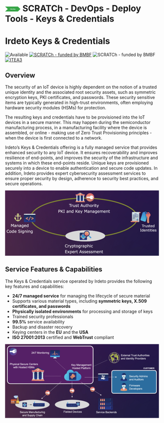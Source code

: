 # <img src="../../../images/deploy.png" alt ='deploy'  width="10%" > SCRATCh - DevOps - Deploy Tools - Keys & Credentials

# Irdeto Keys & Credentials

![Available](https://img.shields.io/badge/status-Available-green)
[![SCRATCh - funded by BMBF](https://img.shields.io/badge/part%20of-SCRATCh-yellow)](https://scratch-itea3.eu/)
![SCRATCh - funded by BMBF](https://img.shields.io/badge/funded%20by-BMBF-blue)
[![ITEA3](https://img.shields.io/badge/supported%20by-ITEA3-orange)](https://www.itea3.org)

## Overview
The security of an IoT device is highly dependent on the notion of a trusted unique identity and the associated root security assets, such as symmetric encryption keys, PKI certificates, and passwords. These security sensitive items are typically generated in high-trust environments, often employing hardware security modules (HSMs) for protection.

The resulting keys and credentials have to be provisioned into the IoT devices in a secure manner. This may happen during the semiconductor manufacturing process, in a manufacturing facility where the device is assembled, or online - making use of Zero Trust Provisioning principles - when the device is first connected to a network. 

Irdeto’s Keys & Credentials offering is a fully managed service that provides enhanced security to any IoT device. It ensures recoverability and improves resilience of end-points, and improves the security of the infrastructure and systems in which these end-points reside. Unique keys are provisioned securely into a device to  enable authentication and secure code updates. In addition, Irdeto provides expert cybersecurity assessment services to ensure proper security by design, adherence to security best practices, and secure operations. 

![image](K&C.png)

## Service Features & Capabilities
The Keys & Credentials service operated by Irdeto provides the following key features and capabilities:
* **24/7 managed service** for managing the lifecycle of secure material 
* Supports various material types, including **symmetric keys, X.509 certificates, and passwords**
* **Physically isolated environments** for processing and storage of keys
* Trained security professionals
* **99.5%** service availability  
* Backup and disaster recovery
* Keying centers in the **EU** and the **USA** 
* **ISO 27001:2013** certified and **WebTrust** compliant

![image](K&C_Features.png) 










